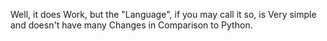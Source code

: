 Well, it does Work, but the "Language", if you may call it so,
is Very simple and doesn't have many Changes in Comparison to Python.
